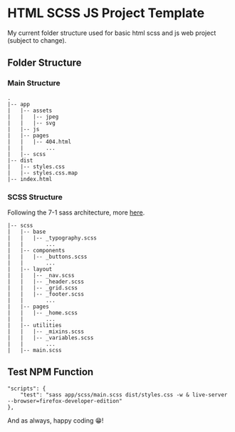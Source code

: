 # HTML SCSS JS Project Template

My current folder structure used for basic html scss and js web project (subject to change).

## Folder Structure

### Main Structure

```
.
|-- app
|   |-- assets
|   |   |-- jpeg
|   |   |-- svg
|   |-- js
|   |-- pages
|   |   |-- 404.html
|   |       ...
|   |-- scss
|-- dist
|   |-- styles.css
|   |-- styles.css.map
|-- index.html
```

### SCSS Structure

Following the 7-1 sass architecture, more [here](https://www.learnhowtoprogram.com/user-interfaces/building-layouts-preprocessors/7-1-sass-architecture).

```
|-- scss
|   |-- base
|   |   |-- _typography.scss
|   |       ...
|   |-- components
|   |   |-- _buttons.scss
|   |       ...
|   |-- layout
|   |   |-- _nav.scss
|   |   |-- _header.scss
|   |   |-- _grid.scss
|   |   |-- _footer.scss
|   |       ...
|   |-- pages
|   |   |-- _home.scss
|   |       ...
|   |--	utilities
|   |   |-- _mixins.scss
|   |   |-- _variables.scss
|   |       ...
|   |-- main.scss
```

## Test NPM Function

```
"scripts": {
	"test": "sass app/scss/main.scss dist/styles.css -w & live-server --browser=firefox-developer-edition"
},
```

And as always, happy coding 😁!
